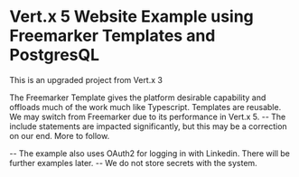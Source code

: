 # Vert.x 5 Website Example using Freemarker Templates and PostgresQL 

This is an upgraded project from Vert.x 3

The Freemarker Template gives the platform desirable capability and offloads much of the work much like Typescript. Templates are reusable. We may switch from Freemarker due to its performance in Vert.x 5. 
-- The include statements are impacted significantly, but this may be a correction on our end. More to follow.

-- The example also uses OAuth2 for logging in with Linkedin. There will be further examples later.
-- We do not store secrets with the system. 




